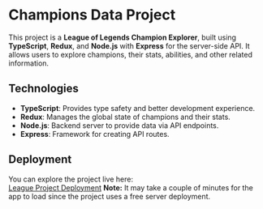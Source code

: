 # Champions Data Project

This project is a **League of Legends Champion Explorer**, built using **TypeScript**, **Redux**, and **Node.js** with **Express** for the server-side API. It allows users to explore champions, their stats, abilities, and other related information.

## Technologies

- **TypeScript**: Provides type safety and better development experience.
- **Redux**: Manages the global state of champions and their stats.
- **Node.js**: Backend server to provide data via API endpoints.
- **Express**: Framework for creating API routes.
  
## Deployment

You can explore the project live here:  
[League Project Deployment](https://league-project-lake.vercel.app/)
**Note:** It may take a couple of minutes for the app to load since the project uses a free server deployment.
